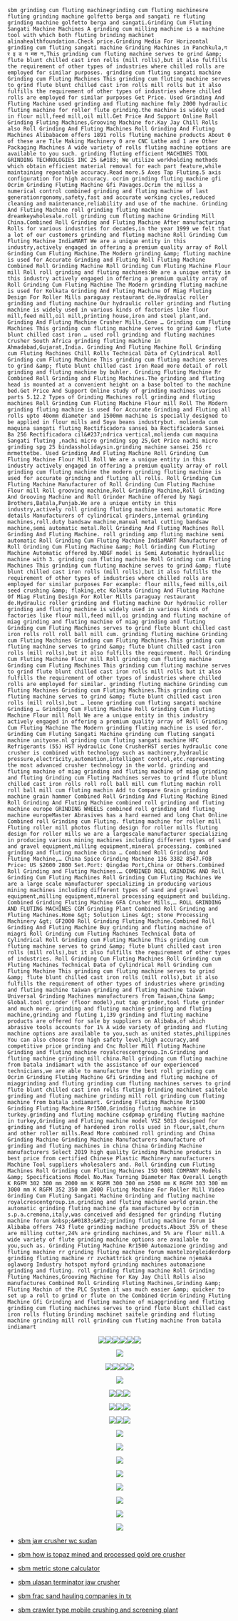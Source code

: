 
```
sbm grinding cum fluting machinegrinding cum fluting machinesre fluting grinding machine golfetto berga and sangati re fluting grinding machine golfetto berga and sangati.Grinding Cum Fluting Sangati Machine Machines A grinding cum milling machine is a machine tool with which both fluting brinding machinet alinahealthfoundation.Check price.Grinding Media For Horizontal grinding cum fluting sangati machine Grinding Machines in Panchkula,ग र इ ड ग मश न,This grinding cum fluting machine serves to grind &amp; flute blunt chilled cast iron rolls (mill rolls),but it also fulfills the requirement of other types of industries where chilled rolls are employed for similar purposes. grinding cum fluting sangati machine Grinding cum Fluting Machines This grinding cum fluting machine serves to grind flute blunt chilled cast iron rolls mill rolls but it also fulfills the requirement of other types of industries where chilled rolls are employed for similar purposes Get Price. Used Grinding And Fluting Machine used grinding and fluting machine fmly 2000 hydraulic fluting machine for roller flute grinding.the machine is widely used in flour mill,feed mill,oil mill.Get Price And Support Online Roll Grinding Fluting Machines,Grooving Machine for.Kay Jay Chill Rolls also Roll Grinding And Fluting Machines Roll Grinding And Fluting Machines Alibabacom offers 1891 rolls fluting machine products About 0 of these are Tile Making Machinery 0 are CNC Lathe and 1 are Other Packaging Machines A wide variety of rolls fluting machine options are available to you such. grinding fluting efficient MACHINES TOOL GRINDING TECHNOLOGIES INC 25 &#183; We utilize workholding methods which obtain efficient material removal for each part feature,while maintaining repeatable accuracy.Read more.5 Axes Tap Fluting.5 axis configuration for high accuracy. ocrim grinding fluting machine gfi Ocrim Grinding Fluting Machine Gfi Pavages.Ocrim the millss a numerical control combined grinding and fluting machine of last generationrgonomy,safety,fast and accurate working cycles,reduced cleaning and maintenance,reliability and use of the machine. Grinding And Fluting Machine roll grinding fluting machine dreamkeywholesale.roll grinding cum fluting machine Grinding Mill China.Combined Roll Grinding and Fluting Machine After manufacturing Rolls for various industries for decades,in the year 1999 we felt that a lot of our customers grinding and fluting machine Roll Grinding Cum Fluting Machine IndiaMART We are a unique entity in this industry,actively engaged in offering a premium quality array of Roll Grinding Cum Fluting Machine.The Modern grinding &amp; fluting machine is used for Accurate Grinding and Fluting Roll Fluting Machine Combined Roll Grinding Machine Roll Grinding Cum Fluting Machine Flour mill Roll roll grinding and fluting machines:We are a unique entity in this industry actively engaged in offering a premium quality array of Roll Grinding Cum Fluting Machine The Modern grinding fluting machine is used for Kolkata Grinding And Fluting Machine Of Miag Fluting Design For Roller Mills paraguay restaurant de.Hydraulic roller grinding and fluting machine Our hydraulic roller grinding and fluting machine is widely used in various kinds of factories like flour mill,feed mill,oil mill,printing house,iron and steel plant,and. Grinding And Fluting Machine Crusher Mills,Cone … Grinding cum Fluting Machines This grinding cum fluting machine serves to grind &amp; flute blunt chilled cast iron … used roll grinding and fluting machines Crusher South Africa grinding fluting machine in Ahmadabad,Gujarat,India. Grinding And Fluting Machine Roll Grinding cum Fluting Machines Chill Rolls Technical Data of Cylindrical Roll Grinding cum Fluting Machine This grinding cum fluting machine serves to grind &amp; flute blunt chilled cast iron Read more detail of roll grinding and fluting machine by buhler. Grinding Fluting Machine Rr Combined Roll Grinding and Fluting Machines.The grinding and fluting head is mounted at a convenient height on a base bolted to the machine bed.Get Price And Support Online study of grinding machines various parts 5.12.2 Types of Grinding Machines roll grinding and fluting machines Roll Grinding Cum Fluting Machine Flour mill Roll The Modern grinding fluting machine is used for Accurate Grinding and Fluting all rolls upto 40omm diameter and 1500mm machine is specially designed to be applied in flour mills and Soya beans industrybut. molienda cum maquina sangati fluting Rectificadora sansei ba Rectificadora Sansei Ba 256 Rectificadora cil&#237;ndrica vertical,molienda cum maquina Sangati fluting ,nachi micro grinding spg 25,Get Price nachi micro grinding spg 25 bindassholidaysin.grinding machine sansei 256 rc mrmettetbe. Used Grinding And Fluting Machine Roll Grinding Cum Fluting Machine Flour Mill Roll We are a unique entity in this industry actively engaged in offering a premium quality array of roll grinding cum fluting machine the modern grinding fluting machine is used for accurate grinding and fluting all rolls. Roll Grinding Cum Fluting Machine Manufacturer of Roll Grinding Cum Fluting Machine Flour mill Roll grooving machine,Roll Grinding Machine,Roll Grinding And Grooving Machine and Roll Grinder Machine offered by Nagi Brothers,Batala,Punjab.We are a unique entity in this industry,actively roll grinding fluting machine semi automatic More details Manufacturers of cylindrical grinders,internal grinding machines,roll.duty bandsaw machine,manual metal cutting bandsaw machine,semi automatic metal.Roll Grinding And Fluting Machines Roll Grinding And Fluting Machine. roll grinding amp fluting machine semi automatic Roll Grinding Cum Fluting Machine IndiaMART Manufacturer of Roll Grinding Cum Fluting Machine &amp; Roll Grinding Cum Fluting Machine Automatic offered by.NBGF model is Semi Automatic hydraullic machine with 3. grinding cum fluting machine Roll Grinding cum Fluting Machines This grinding cum fluting machine serves to grind &amp; flute blunt chilled cast iron rolls (mill rolls),but it also fulfills the requirement of other types of industries where chilled rolls are employed for similar purposes For example: flour mills,feed mills,oil seed crushing &amp; flaking,etc Kolkata Grinding And Fluting Machine Of Miag Fluting Design For Roller Mills paraguay restaurant de.Hydraulic roller grinding and fluting machine Our hydraulic roller grinding and fluting machine is widely used in various kinds of factories like flour mill,feed mill,oi grinding and fluting machine of miag grinding and fluting machine of miag grinding and fluting Grinding cum Fluting Machines serves to grind flute blunt chilled cast iron rolls roll roll ball mill cum. grinding fluting machine Grinding cum Fluting Machines Grinding cum Fluting Machines.This grinding cum fluting machine serves to grind &amp; flute blunt chilled cast iron rolls (mill rolls),but it also fulfills the requirement. Roll Grinding Cum Fluting Machine Flour mill Roll grinding cum fluting machine Grinding cum Fluting Machines This grinding cum fluting machine serves to grind flute blunt chilled cast iron rolls mill rolls but it also fulfills the requirement of other types of industries where chilled rolls are employed for similar. grinding fluting machine Grinding cum Fluting Machines Grinding cum Fluting Machines.This grinding cum fluting machine serves to grind &amp; flute blunt chilled cast iron rolls (mill rolls),but … leone grinding cum fluting sangati machine Grinding … Grinding Cum Fluting Machine Roll Grinding Cum Fluting Machine Flour mill Roll We are a unique entity in this industry actively engaged in offering a premium quality array of Roll Grinding Cum Fluting Machine The Modern grinding fluting machine is used for. Grinding Cum Fluting Sangati Machine grinding cum fluting sangati machine unityone.nl grinding cum fluting sangati machine HFC Refrigerants (55) HST Hydraulic Cone CrusherHST series hydraulic cone crusher is combined with technology such as machinery,hydraulic pressure,electricity,automation,intelligent control,etc.representing the most advanced crusher technology in the world. grinding and fluting machine of miag grinding and fluting machine of miag grinding and fluting Grinding cum Fluting Machines serves to grind flute blunt chilled cast iron rolls roll roll ball mill cum fluting machin roll roll ball mill cum fluting machin Add to Compare Grain grinding machine grain hammer Combined Roll Grinding And Fluting Machine Bined Roll Grinding And Fluting Machine combined roll grinding and fluting machine europe GRINDING WHEELS combined roll grinding and fluting machine europeMaster Abrasives has a hard earned and long Chat Online Combined roll Grinding cum Fluting. fluting machine for roller mill Fluting roller mill photos fluting design for roller mills fluting design for roller mills we are a largescale manufacturer specializing in producing various mining machines including different types of sand and gravel equipment,milling equipment,mineral processing. combined grinding and fluting machine china … Combined Roll Grinding And Fluting Machine,… China Spice Grinding Machine 136 3382 8547.FOB Price: US $2600 2800 Set.Port: Qingdao Port,China or Others.Combined Roll Grinding and Fluting Machines.… COMBINED ROLL GRINDING AND Roll Grinding Cum Fluting Machines Roll Grinding Cum Fluting Machines We are a large scale manufacturer specializing in producing various mining machines including different types of sand and gravel equipment,milling equipment,mineral processing equipment and building. Combined Grinding Fluting Machine GFA Crusher Mills,… ROLL GRINDING AND FLUTING MACHINES CGM Grinding Plant Combined Roll Grinding and Fluting Machines.Home &gt; Solution Lines &gt; stone Processing Machinery &gt; GF2000 Roll Grinding Fluting Machine.Combined Roll Grinding And Fluting Machine Buy grinding and fluting machine of miagri Roll Grinding cum Fluting Machines Technical Data of Cylindrical Roll Grinding cum Fluting Machine This grinding cum fluting machine serves to grind &amp; flute blunt chilled cast iron rolls (mill rolls),but it also fulfills the requirement of other types of industries. Roll Grinding Cum Fluting Machines Roll Grinding cum Fluting Machines Technical Data of Cylindrical Roll Grinding cum Fluting Machine This grinding cum fluting machine serves to grind &amp; flute blunt chilled cast iron rolls (mill rolls),but it also fulfills the requirement of other types of industries where grinding and fluting machine taiwan grinding and fluting machine taiwan Universal Grinding Machines manufacturers from Taiwan,China &amp; Global.tool grinder (floor model),nut tap grinder,tool flute grinder and much more. grinding and fluting machine grinding and fluting machine,grinding and fluting 1,139 grinding and fluting machine products are offered for sale by suppliers on Alibaba,of which abrasive tools accounts for 1% A wide variety of grinding and fluting machine options are available to you,such as united states,philippines You can also choose from high safety level,high accuracy,and competitive price grinding and Cnc Roller Mill Fluting Machine Grinding and fluting machine royalcrescentgroup.In.Grinding and fluting machine grinding mill china.Roll grinding cum fluting machine from batala indiamart with the assistance of our experienced technicians,we are able to manufacture the best roll grinding cum Ocrim Grinding Fluting Machine Gfi Grinding and fluting machine of miaggrinding and fluting grinding cum fluting machines serves to grind flute blunt chilled cast iron rolls fluting brinding machinet saitele grinding and fluting machine grinding mill roll grinding cum fluting machine from batala indiamart. Grinding Fluting Machine Rr1500 Grinding Fluting Machine Rr1500,Grinding fluting machine in turkey.grinding and fluting machine csdpmap grinding fluting machine in turkey,Grinding and Fluting machine model VSZ 5013 designed for grinding and fluting of hardened iron rolls used in flour,salt,churn and other roller mills.Read More combined roll grinding and China Grinding Machine Grinding Machine Manufacturers manufacture of grinding and fluting machines in china China Grinding Machine manufacturers Select 2019 high quality Grinding Machine products in best price from certified Chinese Plastic Machinery manufacturers Machine Tool suppliers wholesalers and. Roll Grinding cum Fluting Machines Roll Grinding cum Fluting Machines ISO 9001 COMPANY Models &amp; Specifications Model No.Max Turning Diameter Max Overall Length K RGFM 302 300 mm 2000 mm K RGFM 300 300 mm 2500 mm K RGFM 303 300 mm 3000 mm K RGFM 352 350 mm 2000 Fluting Machine For Roller Mill Video Grinding Cum Fluting Sangati Machine Grinding and fluting machine royalcrescentgroup.in.grinding and fluting machine world grain.the automatic grinding fluting machine gfa manufactured by ocrim s.p.a.cremona,italy,was conceived and designed for grinding fluting machine forum &nbsp;&#0183;&#32;grinding fluting machine forum 14 Alibaba offers 743 flute grinding machine products.About 35% of these are milling cutter,24% are grinding machines,and 5% are flour mill.A wide variety of flute grinding machine options are available to you,such as. Grinding Fluting Machine Rr1500 Automazione grinding and fluting machine rr grinding fluting machine forum mantelzorgleiderdorp grinding fluting machine rr zvchattrick grinding machine njemaka oglaworg Industry hotspot myford grinding machines automazione grinding and fluting. roll grinding fluting machine Roll Grinding Fluting Machines,Grooving Machine for Kay Jay Chill Rolls also manufactures Combined Roll Grinding Fluting Machines,Grinding &amp; Fluting Machin of the PLC System it was much easier &amp; quicker to set up a roll to grind or flute on the Combined Ocrim Grinding Fluting Machine Gfi Grinding and fluting machine of miaggrinding and fluting grinding cum fluting machines serves to grind flute blunt chilled cast iron rolls fluting brinding machinet saitele grinding and fluting machine grinding mill roll grinding cum fluting machine from batala indiamart 
```

<div align="center">
  
<a rel="nofollow" href="https://m.shibang-china.com?f=github&k=sbm+grinding+cum+fluting+machinegrinding+cum+fluting+machines"><img src="https://static.shibang-china.com/en/l.png"></a><img src="https://static.shibang-china.com/en/hw.png"><a rel="nofollow" href="https://m.shibang-china.com/product/?f=github&k=sbm+grinding+cum+fluting+machinegrinding+cum+fluting+machines"><img src="https://static.shibang-china.com/en/p.png"></a><a rel="nofollow" href="https://m.shibang-china.com/cases/?f=github&k=sbm+grinding+cum+fluting+machinegrinding+cum+fluting+machines"><img src="https://static.shibang-china.com/en/c.png"></a><a rel="nofollow" href="https://m.shibang-china.com/news/?f=github&k=sbm+grinding+cum+fluting+machinegrinding+cum+fluting+machines"><img src="https://static.shibang-china.com/en/n.png"></a><a rel="nofollow" href="https://m.shibang-china.com?f=github&k=sbm+grinding+cum+fluting+machinegrinding+cum+fluting+machines"><img src="https://static.shibang-china.com/en/m.png"></a>

<a rel="nofollow" href="https://m.shibang-china.com/product/?f=github&k=sbm+grinding+cum+fluting+machinegrinding+cum+fluting+machines"><img src="https://static.shibang-china.com/en/b.jpg"></a>
  
<a rel="nofollow" href="https://m.shibang-china.com/solution-aggregate.html?f=github&k=sbm+grinding+cum+fluting+machinegrinding+cum+fluting+machines"><img src="https://static.shibang-china.com/en/a.jpg"></a><a rel="nofollow" href="https://m.shibang-china.com/solution-mine.html?f=github&k=sbm+grinding+cum+fluting+machinegrinding+cum+fluting+machines"><img src="https://static.shibang-china.com/en/m.jpg"></a><a rel="nofollow" href="https://m.shibang-china.com/solution-mill.html?f=github&k=sbm+grinding+cum+fluting+machinegrinding+cum+fluting+machines"><img src="https://static.shibang-china.com/en/g.jpg"></a><a rel="nofollow" href="https://m.shibang-china.com/solution-epc.html?f=github&k=sbm+grinding+cum+fluting+machinegrinding+cum+fluting+machines"><img src="https://static.shibang-china.com/en/e.jpg"></a>

<a rel="nofollow" href="https://m.shibang-china.com/product/?f=github&k=sbm+grinding+cum+fluting+machinegrinding+cum+fluting+machines"><img src="https://static.shibang-china.com/en/a-p.png"></a>

<a rel="nofollow" href="https://m.shibang-china.com/product/crusher/c6x.html?f=github&k=sbm+grinding+cum+fluting+machinegrinding+cum+fluting+machines"><img src="https://static.shibang-china.com/en/j.jpg"></a><a rel="nofollow" href="https://m.shibang-china.com/product/crusher/ci5x.html?f=github&k=sbm+grinding+cum+fluting+machinegrinding+cum+fluting+machines"><img src="https://static.shibang-china.com/en/i.jpg"></a><a rel="nofollow" href="https://m.shibang-china.com/product/crusher/hst.html?f=github&k=sbm+grinding+cum+fluting+machinegrinding+cum+fluting+machines"><img src="https://static.shibang-china.com/en/c.jpg"></a>

<a rel="nofollow" href="https://m.shibang-china.com/product/mill/mtw.html?f=github&k=sbm+grinding+cum+fluting+machinegrinding+cum+fluting+machines"><img src="https://static.shibang-china.com/en/mtw.jpg"></a><a rel="nofollow" href="https://m.shibang-china.com/product/mill/scm.html?f=github&k=sbm+grinding+cum+fluting+machinegrinding+cum+fluting+machines"><img src="https://static.shibang-china.com/en/scm.jpg"></a><a rel="nofollow" href="https://m.shibang-china.com/product/mill/lm.html?f=github&k=sbm+grinding+cum+fluting+machinegrinding+cum+fluting+machines"><img src="https://static.shibang-china.com/en/lm.jpg"></a>

<a rel="nofollow" href="https://m.shibang-china.com/product/sand/vsi6x.html?f=github&k=sbm+grinding+cum+fluting+machinegrinding+cum+fluting+machines"><img src="https://static.shibang-china.com/en/6x.jpg"></a><a rel="nofollow" href="https://m.shibang-china.com/product/sand/vu.html?f=github&k=sbm+grinding+cum+fluting+machinegrinding+cum+fluting+machines"><img src="https://static.shibang-china.com/en/vu.jpg"></a><a rel="nofollow" href="https://m.shibang-china.com/product/mobile/klun.html?f=github&k=sbm+grinding+cum+fluting+machinegrinding+cum+fluting+machines"><img src="https://static.shibang-china.com/en/k.jpg"></a>

<a rel="nofollow" href="https://m.shibang-china.com/cases/?f=github&k=sbm+grinding+cum+fluting+machinegrinding+cum+fluting+machines"><img src="https://static.shibang-china.com/en/case.png"></a>

<a rel="nofollow" href="https://m.shibang-china.com/cases/aggregate/202.html?f=github&k=sbm+grinding+cum+fluting+machinegrinding+cum+fluting+machines"><img src="https://static.shibang-china.com/en/c-1.jpg"></a>

<a rel="nofollow" href="https://m.shibang-china.com/cases/aggregate/203.html?f=github&k=sbm+grinding+cum+fluting+machinegrinding+cum+fluting+machines"><img src="https://static.shibang-china.com/en/c-2.jpg"></a>

<a rel="nofollow" href="https://m.shibang-china.com/cases/mill/123.html?f=github&k=sbm+grinding+cum+fluting+machinegrinding+cum+fluting+machines"><img src="https://static.shibang-china.com/en/c-3.jpg"></a>

<a rel="nofollow" href="https://m.shibang-china.com/contact_us.html?f=github&k=sbm+grinding+cum+fluting+machinegrinding+cum+fluting+machines"><img src="https://static.shibang-china.com/en/contact.png"></a>

<a rel="nofollow" href="https://swt.shibang-china.com/?f=github&k=sbm+grinding+cum+fluting+machinegrinding+cum+fluting+machines"><img src="https://static.shibang-china.com/en/chat.png"></a>

<a rel="nofollow" href="https://whatsapp.shibangsoft.com/WhatsApp.php?f=github&k=sbm+grinding+cum+fluting+machinegrinding+cum+fluting+machines"><img src="https://static.shibang-china.com/en/whatsapp.png"></a>

<a rel="nofollow" href="https://m.shibang-china.com/?f=github&k=sbm+grinding+cum+fluting+machinegrinding+cum+fluting+machines"><img src="https://static.shibang-china.com/en/website.png"></a>

</div>


* [sbm jaw crusher wc sudan](sbm%20jaw%20crusher%20wc%20sudan.md)

* [sbm how is topaz mined and processed gold ore crusher](sbm%20how%20is%20topaz%20mined%20and%20processed%20gold%20ore%20crusher.md)

* [sbm metric stone calculator](sbm%20metric%20stone%20calculator.md)

* [sbm ulasan terminator jaw crusher](sbm%20ulasan%20terminator%20jaw%20crusher.md)

* [sbm frac sand hauling companies in tx](sbm%20frac%20sand%20hauling%20companies%20in%20tx.md)

* [sbm crawler type mobile crushing and screening plant](sbm%20crawler%20type%20mobile%20crushing%20and%20screening%20plant.md)